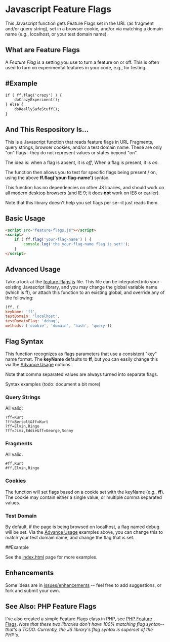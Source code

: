 Javascript Feature Flags
========================

This Javascript function gets Feature Flags set in the URL (as fragment and/or query string), set in a browser cookie, and/or via matching a domain name (e.g., localhost, or your test domain name).

## What are Feature Flags

A *Feature Flag* is a setting you use to turn a feature on or off. This is often used to turn on experimental features in your code, e.g., for testing.

## #Example

```html
if ( ff.flag('crazy') ) {
    doCrazyExperiment();
} else {
    doReallySafeStuff();
}
```

## And This Respository Is...

This is a Javascript function that reads feature flags in URL Fragments, query strings, browser cookies, and/or a test domain name. These are only "on" flags--they do not represent values or states beyond "on".

The idea is: when a flag is absent, it is *off*, When a flag is present, it is *on*.

The function then allows you to test for specific flags being present / on, using the above **ff.flag('your-flag-name')** syntax.

This function has no dependencies on other JS libaries, and should work on all modern desktop browsers (and IE 9; it does **not** work on IE8 or earlier).

Note that this library doesn't help you set flags per se--it just reads them.


## Basic Usage

```html
<script src="feature-flags.js"></script>
<script>
    if ( ff.flag('your-flag-name') ) {
        console.log('the your-flag-name flag is set!');
    }
</script>
```

## Advanced Usage

Take a look at the [feature-flags.js](feature-flags.js) file. This file can be integrated into your existing Javascript library, and you may change the global variable name (which is ff), or attach this function to an existing global, and override any of the following:

```javascript
(ff, {
keyName: 'ff',
testDomain: 'localhost',
testDomainFlag: 'debug',
methods: ['cookie', 'domain', 'hash', 'query'])
```

## Flag Syntax

This function recognizes as flags parameters that use a consistent "key" name format. The **keyName** defaults to **ff**, but you can easily change this via the  [Advance Usage](#advanced-usage) options.

Note that comma separated values are always turned into separate flags.

Syntax examples (todo: document a bit more)

### Query Strings

All valid:

````
?ff=Kurt
?ff=Bertolt&ff=Kurt
?ff=Elvin,Ringo
?ff=Jimi,Eddie&ff=George,Sonny
````

### Fragments

All valid:

````
#ff,Kurt
#ff,Elvin,Ringo
````

### Cookies

The function will set flags based on a cookie set with the keyName (e.g., **ff**). The cookie may contain either a single value, or multiple comma separated values.


### Test Domain

By default, if the page is being browsed on localhost, a flag named debug will be set. Via the [Advance Usage](#advanced-usage) examples above, you can change this to match your test domain name, and change the flag that is set.


##Example

See the [index.html](http://jayf.github.io/javascript-feature-flags/index.html) page for more examples.

## Enhancements

Some ideas are in [issues/enhancements](https://github.com/jayf/javascript-feature-flags/issues?labels=enhancement&page=1&state=open) -- feel free to add suggestions, or fork and submit your own.

## See Also: PHP Feature Flags

I've also created a simple Feature Flags class in PHP, see [PHP Feature Flags](https://github.com/jayf/php-feature-flags). *Note that these two libraries don't have 100% matching flag syntax--that's a TODO. Currently, the JS library's flag syntax is superset of the PHP's.*

